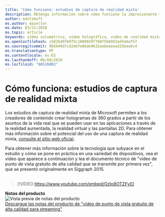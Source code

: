 ```yaml
---
title: 'Cómo funciona: estudios de captura de realidad mixta'
description: Obtenga información sobre cómo funciona la impresionante tecnología que subyace a la captura de vídeo holográfica de 360 grados de Microsoft.
author: mattzmsft
ms.author: mazeller
ms.date: 03/21/2018
ms.topic: article
keywords: vídeo volumétrico, vídeo holográfica, vídeo de realidad mixta, holograma
ms.openlocfilehash: c582bd976975c1889929f760f5b6932ad5ddaf57
ms.sourcegitcommit: 9b6949d7cd2e67e6bde9b32aebeaeea325baa6c4
ms.translationtype: MT
ms.contentlocale: es-ES
ms.lasthandoff: 06/04/2019
ms.locfileid: "66516002"
---
```

# <a name="how-it-works---mixed-reality-capture-studios"></a>Cómo funciona: estudios de captura de realidad mixta

Los estudios de captura de realidad mixta de Microsoft permiten a los creadores de contenido crear hologramas de 360 grados a partir de los asuntos de la vida real que se pueden usar en las aplicaciones a través de la realidad aumentada, la realidad virtual y las pantallas 2D. Para obtener más información sobre el potencial del uso de una captura de realidad mixta, [consulte el sitio web oficial](https://www.microsoft.com/en-us/mixed-reality/capture-studios).

Para obtener más información sobre la tecnología que subyace en el estudio y cómo se pone en práctica en una variedad de dispositivos, vea el vídeo que aparece a continuación y lea el documento técnico de "vídeo de punto de vista gratuito de alta calidad que se transmite por primera vez", que se presentó originalmente en Siggraph 2015.
<br>
<br>
>[!VIDEO https://www.youtube.com/embed/OzIo8OTZFy0]


**Notas del producto**<br>
![Vista previa de notas del producto](images/siggraph-whitepaper-thumb-200px.png)<br>
[Descargue las notas del producto de "vídeo de punto de vista gratuito de alta calidad para streaming"](images/high-quality-streamable-free-viewpoint-video.pdf)
